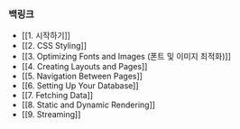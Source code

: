 ### 백링크

- [[1. 시작하기]]
- [[2. CSS Styling]]
- [[3. Optimizing Fonts and Images (폰트 및 이미지 최적화)]]
- [[4. Creating Layouts and Pages]]
- [[5. Navigation Between Pages]]
- [[6. Setting Up Your Database]]
- [[7. Fetching Data]]
- [[8. Static and Dynamic Rendering]]
- [[9. Streaming]]